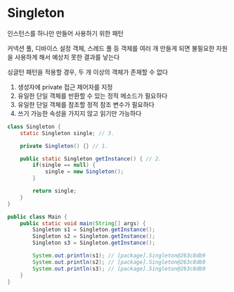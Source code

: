 # Singleton

인스턴스를 하나만 만들어 사용하기 위한 패턴

커넥션 풀, 디바이스 설정 객체, 스레드 풀 등 객체를 여러 개 만들게 되면 불필요한 자원을 사용하게 해서 예상치 못한 결과를 낳는다

싱글턴 패턴을 적용할 경우, 두 개 이상의 객체가 존재할 수 없다

1. 생성자에 private 접근 제어자를 지정
2. 유일한 단일 객체를 반환할 수 있는 정적 메소드가 필요하다
3. 유일한 단일 객체를 참조할 정적 참조 변수가 필요하다
4. 쓰기 가능한 속성을 가지지 않고 읽기만 가능하다

```java
class Singleton {
    static Singleton single; // 3.

    private Singleton() {} // 1.

    public static Singleton getInstance() { // 2.
        if(single == null) {
            single = new Singleton();
        }

        return single;
    }
}

public class Main {
    public static void main(String[] args) {
        Singleton s1 = Singleton.getInstance();
        Singleton s2 = Singleton.getInstance();
        Singleton s3 = Singleton.getInstance();

        System.out.println(s1); // [package].Singleton@263c8db9
        System.out.println(s2); // [package].Singleton@263c8db9
        System.out.println(s3); // [package].Singleton@263c8db9
    }
}
```



